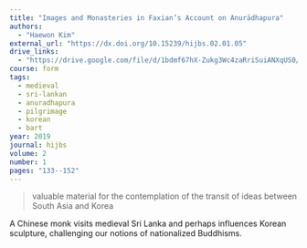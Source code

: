 ```yaml
---
title: "Images and Monasteries in Faxian’s Account on Anurādhapura"
authors:
  - "Haewon Kim"
external_url: "https://dx.doi.org/10.15239/hijbs.02.01.05"
drive_links:
  - "https://drive.google.com/file/d/1bdmf67hX-Zukg3Wc4zaRriSuiANXqUS0/view?usp=drivesdk"
course: form
tags:
  - medieval
  - sri-lankan
  - anuradhapura
  - pilgrimage
  - korean
  - bart
year: 2019
journal: hijbs
volume: 2
number: 1
pages: "133--152"
---
```


> valuable material for the contemplation of the transit of ideas between South Asia and Korea

A Chinese monk visits medieval Sri Lanka and perhaps influences Korean sculpture, challenging our notions of nationalized Buddhisms.

